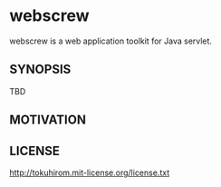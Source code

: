 # webscrew

webscrew is a web application toolkit for Java servlet.

## SYNOPSIS

TBD

## MOTIVATION

## LICENSE

http://tokuhirom.mit-license.org/license.txt

